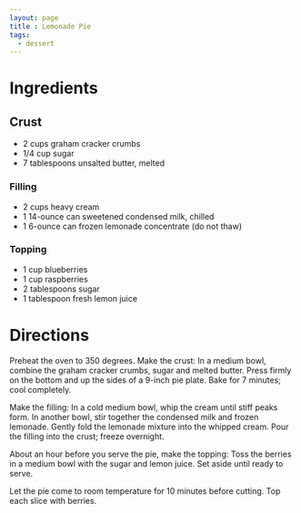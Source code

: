```yaml
---
layout: page
title : Lemonade Pie
tags:
  - dessert
---
```


# Ingredients

## Crust

* 2 cups graham cracker crumbs
* 1/4 cup sugar
* 7 tablespoons unsalted butter, melted

### Filling

* 2 cups heavy cream
* 1 14-ounce can sweetened condensed milk, chilled
* 1 6-ounce can frozen lemonade concentrate (do not thaw)

### Topping

* 1 cup blueberries
* 1 cup raspberries
* 2 tablespoons sugar
* 1 tablespoon fresh lemon juice

# Directions

Preheat the oven to 350 degrees. Make the crust: In a medium bowl, combine the graham cracker crumbs, sugar and melted butter. Press firmly on the bottom and up the sides of a 9-inch pie plate. Bake for 7 minutes; cool completely.

Make the filling: In a cold medium bowl, whip the cream until stiff peaks form. In another bowl, stir together the condensed milk and frozen lemonade. Gently fold the lemonade mixture into the whipped cream. Pour the filling into the crust; freeze overnight.

About an hour before you serve the pie, make the topping: Toss the berries in a medium bowl with the sugar and lemon juice. Set aside until ready to serve.

Let the pie come to room temperature for 10 minutes before cutting. Top each slice with berries.